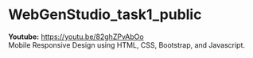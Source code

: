 # WebGenStudio_task1_public

**Youtube:** https://youtu.be/82ghZPvAbOo \
Mobile Responsive Design using HTML, CSS, Bootstrap, and Javascript.
